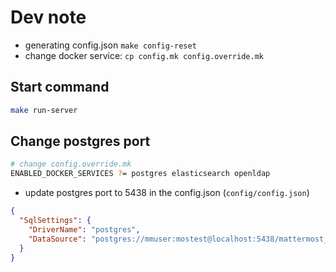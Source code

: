 # Dev note

- generating config.json `make config-reset`
- change docker service: `cp config.mk config.override.mk`

## Start command

```bash
make run-server
```

## Change postgres port

```bash
# change config.override.mk
ENABLED_DOCKER_SERVICES ?= postgres elasticsearch openldap
```

- update postgres port to 5438 in the config.json (`config/config.json`)

```json
{
  "SqlSettings": {
    "DriverName": "postgres",
    "DataSource": "postgres://mmuser:mostest@localhost:5438/mattermost_test?sslmode=disable\u0026connect_timeout=10"
  }
}
```

